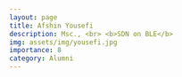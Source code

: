 ```yaml
---
layout: page
title: Afshin Yousefi
description: Msc., <br> <b>SDN on BLE</b>
img: assets/img/yousefi.jpg
importance: 8
category: Alumni
---
```

